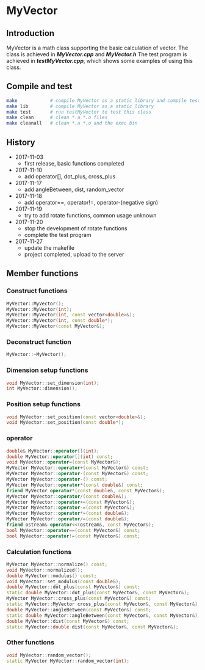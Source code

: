 # MyVector

## Introduction
MyVector is a math class supporting the basic calculation of vector.
The class is achieved in ___MyVector.cpp___ and ___MyVector.h___
The test program is achieved in ___testMyVector.cpp___, which shows some examples of using this class.

## Compile and test

```bash
make            # compile MyVector as a static library and compile testMyVector
make lib        # compile MyVector as a static library
make test       # run testMyVector to test this class
make clean      # clean *.a *.o files
make cleanall   # clean *.a *.o and the exec bin
```

## History
- 2017-11-03
    - first release, basic functions completed
- 2017-11-10
    - add operator[], dot_plus, cross_plus
- 2017-11-17
    - add angleBetween, dist, random_vector
- 2017-11-18
    - add operator==, operator!=, operator-(negative sign)
- 2017-11-19
    - try to add rotate functions, common usage unknown
- 2017-11-20
    - stop the development of rotate functions
    - complete the test program
- 2017-11-27
    - update the makefile
    - project completed, upload to the server

## Member functions

### Construct functions

```cpp
MyVector::MyVector();
MyVector::MyVector(int);
MyVector::MyVector(int, const vector<double>&);
MyVector::MyVector(int, const double*);
MyVector::MyVector(const MyVector&);
```
### Deconstruct function

```cpp
MyVector::~MyVector();
```
### Dimension setup functions

```cpp
void MyVector::set_dimension(int);
int MyVector::dimension();
```
### Position setup functions

```cpp
void MyVector::set_position(const vector<double>&);
void MyVector::set_position(const double*);
```

### operator

```cpp
double& MyVector::operator[](int);
double MyVector::operator[](int) const;
void MyVector::operator=(const MyVector&);
MyVector MyVector::operator+(const MyVector&) const;
MyVector MyVector::operator-(const MyVector&) const;
MyVector MyVector::operator-() const;
MyVector MyVector::operator*(const double&) const;
friend MyVector operator*(const double&, const MyVector&);
MyVector MyVector::operator/(const double&);
MyVector MyVector::operator+=(const MyVector&);
MyVector MyVector::operator-=(const MyVector&);
MyVector MyVector::operator*=(const double&);
MyVector MyVector::operator/=(const double&);
friend ostream& operator<<(ostream&, const MyVector&);
bool MyVector::operator==(const MyVector&) const;
bool MyVector::operator!=(const MyVector&) const;
```

### Calculation functions

```cpp
MyVector MyVector::normalize() const;
void MyVector::normalized();
double MyVector::modulus() const;
void MyVector::set_modulus(const double&);
double MyVector::dot_plus(const MyVector&) const;
static double MyVector::dot_plus(const MyVector&, const MyVector&);
MyVector MyVector::cross_plus(const MyVector&) const;
static MyVector::MyVector cross_plus(const MyVector&, const MyVector&);
double MyVector::angleBetween(const MyVector&) const;
static double MyVector::angleBetween(const MyVector&, const MyVector&);
double MyVector::dist(const MyVector&) const;
static MyVector::double dist(const MyVector&, const MyVector&);
```

### Other functions

```cpp
void MyVector::random_vector();
static MyVector MyVector::random_vector(int);
```

